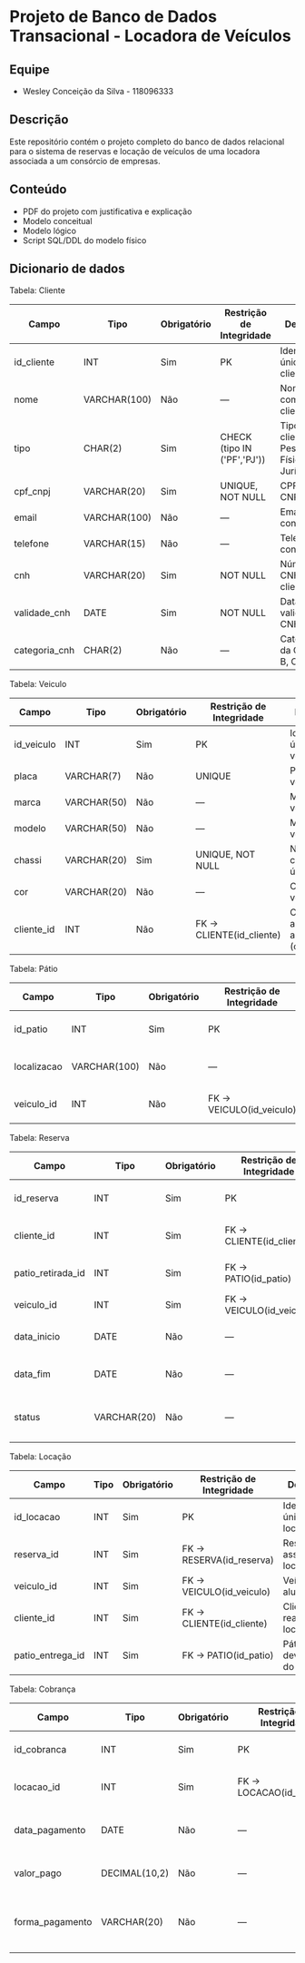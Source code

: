 # Projeto de Banco de Dados Transacional - Locadora de Veículos

## Equipe
- Wesley Conceição da Silva - 118096333

## Descrição
Este repositório contém o projeto completo do banco de dados relacional para o sistema de reservas e locação de veículos de uma locadora associada a um consórcio de empresas.

## Conteúdo
- PDF do projeto com justificativa e explicação
- Modelo conceitual 
- Modelo lógico 
- Script SQL/DDL do modelo físico
  
## Dicionario de dados

Tabela: Cliente

| Campo          | Tipo         | Obrigatório | Restrição de Integridade    | Descrição                                  |
| -------------- | ------------ | ----------- | --------------------------- | ------------------------------------------ |
| id\_cliente    | INT          | Sim         | PK                          | Identificador único do cliente             |
| nome           | VARCHAR(100) | Não         | —                           | Nome completo do cliente                   |
| tipo           | CHAR(2)      | Sim         | CHECK (tipo IN ('PF','PJ')) | Tipo do cliente: Pessoa Física ou Jurídica |
| cpf\_cnpj      | VARCHAR(20)  | Sim         | UNIQUE, NOT NULL            | CPF ou CNPJ, único                         |
| email          | VARCHAR(100) | Não         | —                           | Email de contato                           |
| telefone       | VARCHAR(15)  | Não         | —                           | Telefone de contato                        |
| cnh            | VARCHAR(20)  | Sim         | NOT NULL                    | Número da CNH do cliente                   |
| validade\_cnh  | DATE         | Sim         | NOT NULL                    | Data de validade da CNH                    |
| categoria\_cnh | CHAR(2)      | Não         | —                           | Categoria da CNH (ex: B, C, D)             |

Tabela: Veiculo

| Campo       | Tipo        | Obrigatório | Restrição de Integridade  | Descrição                               |
| ----------- | ----------- | ----------- | ------------------------- | --------------------------------------- |
| id\_veiculo | INT         | Sim         | PK                        | Identificador único do veículo          |
| placa       | VARCHAR(7)  | Não         | UNIQUE                    | Placa do veículo                        |
| marca       | VARCHAR(50) | Não         | —                         | Marca do veículo                        |
| modelo      | VARCHAR(50) | Não         | —                         | Modelo do veículo                       |
| chassi      | VARCHAR(20) | Sim         | UNIQUE, NOT NULL          | Número do chassi, único                 |
| cor         | VARCHAR(20) | Não         | —                         | Cor do veículo                          |
| cliente\_id | INT         | Não         | FK → CLIENTE(id\_cliente) | Cliente associado ao veículo (opcional) |

Tabela: Pátio

| Campo       | Tipo         | Obrigatório | Restrição de Integridade  | Descrição                    |
| ----------- | ------------ | ----------- | ------------------------- | ---------------------------- |
| id\_patio   | INT          | Sim         | PK                        | Identificador único do pátio |
| localizacao | VARCHAR(100) | Não         | —                         | Localização física do pátio  |
| veiculo\_id | INT          | Não         | FK → VEICULO(id\_veiculo) | Veículo atualmente no pátio  |

Tabela: Reserva

| Campo               | Tipo        | Obrigatório | Restrição de Integridade  | Descrição                                  |
| ------------------- | ----------- | ----------- | ------------------------- | ------------------------------------------ |
| id\_reserva         | INT         | Sim         | PK                        | Identificador único da reserva             |
| cliente\_id         | INT         | Sim         | FK → CLIENTE(id\_cliente) | Cliente que realizou a reserva             |
| patio\_retirada\_id | INT         | Sim         | FK → PATIO(id\_patio)     | Pátio de retirada do veículo               |
| veiculo\_id         | INT         | Sim         | FK → VEICULO(id\_veiculo) | Veículo reservado                          |
| data\_inicio        | DATE        | Não         | —                         | Data de início da reserva                  |
| data\_fim           | DATE        | Não         | —                         | Data de término da reserva                 |
| status              | VARCHAR(20) | Não         | —                         | Status atual da reserva (ativo, concluído) |

Tabela: Locação

| Campo              | Tipo | Obrigatório | Restrição de Integridade  | Descrição                      |
| ------------------ | ---- | ----------- | ------------------------- | ------------------------------ |
| id\_locacao        | INT  | Sim         | PK                        | Identificador único da locação |
| reserva\_id        | INT  | Sim         | FK → RESERVA(id\_reserva) | Reserva associada à locação    |
| veiculo\_id        | INT  | Sim         | FK → VEICULO(id\_veiculo) | Veículo alugado                |
| cliente\_id        | INT  | Sim         | FK → CLIENTE(id\_cliente) | Cliente que realizou a locação |
| patio\_entrega\_id | INT  | Sim         | FK → PATIO(id\_patio)     | Pátio de devolução do veículo  |

Tabela: Cobrança

| Campo            | Tipo          | Obrigatório | Restrição de Integridade  | Descrição                                  |
| ---------------- | ------------- | ----------- | ------------------------- | ------------------------------------------ |
| id\_cobranca     | INT           | Sim         | PK                        | Identificador único da cobrança            |
| locacao\_id      | INT           | Sim         | FK → LOCACAO(id\_locacao) | Locação referente à cobrança               |
| data\_pagamento  | DATE          | Não         | —                         | Data em que o pagamento foi realizado      |
| valor\_pago      | DECIMAL(10,2) | Não         | —                         | Valor efetivamente pago                    |
| forma\_pagamento | VARCHAR(20)   | Não         | —                         | Forma de pagamento (cartão, dinheiro etc.) |




